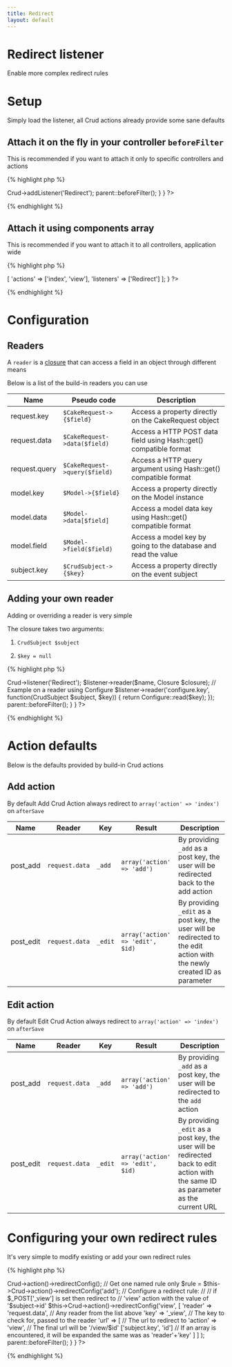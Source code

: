 ```yaml
---
title: Redirect
layout: default
---
```


# Redirect listener

Enable more complex redirect rules

# Setup

Simply load the listener, all Crud actions already provide some sane defaults

## Attach it on the fly in your controller `beforeFilter`

This is recommended if you want to attach it only to specific controllers and actions

{% highlight php %}
<?php
class SamplesController extends AppController {

  public function beforeFilter() {
    $this->Crud->addListener('Redirect');

    parent::beforeFilter();
  }
}
?>
{% endhighlight %}

## Attach it using components array

This is recommended if you want to attach it to all controllers, application wide

{% highlight php %}
<?php
class SamplesController extends AppController {

  public $components = [
    'Crud.Crud' => [
      'actions' => ['index', 'view'],
      'listeners' => ['Redirect']
    ];

}
?>
{% endhighlight %}

# Configuration

## Readers

A `reader` is a [closure](http://php.net/closure) that can access a field in an object through different means

Below is a list of the build-in readers you can use

<table class="table">
<thead>
  <tr>
    <th>Name</th>
    <th>Pseudo code</th>
    <th>Description</th>
  </tr>
</thead>
<tbody>
  <tr>
    <td>request.key</td>
    <td><code>$CakeRequest->{$field}</code></td>
    <td>Access a property directly on the CakeRequest object</td>
  </tr>
  <tr>
    <td>request.data</td>
    <td><code>$CakeRequest->data($field)</code></td>
    <td>Access a HTTP POST data field using Hash::get() compatible format</td>
  </tr>
  <tr>
    <td>request.query</td>
    <td><code>$CakeRequest->query($field)</code></td>
    <td>Access a HTTP query argument using Hash::get() compatible format</td>
  </tr>
  <tr>
    <td>model.key</td>
    <td><code>$Model->{$field}</code></td>
    <td>Access a property directly on the Model instance</td>
  </tr>
  <tr>
    <td>model.data</td>
    <td><code>$Model->data[$field]</code></td>
    <td>Access a model data key using Hash::get() compatible format</td>
  </tr>
  <tr>
    <td>model.field</td>
    <td><code>$Model->field($field)</code></td>
    <td>Access a model key by going to the database and read the value</td>
  </tr>
  <tr>
    <td>subject.key</td>
    <td><code>$CrudSubject->{$key}</code></td>
    <td>Access a property directly on the event subject</td>
  </tr>
</tbody>
</table>

## Adding your own reader

Adding or overriding a reader is very simple

The closure takes two arguments:

1) <code>CrudSubject $subject</code>

2) <code>$key = null</code>

{% highlight php %}
<?php
class SamplesController extends AppController {

  public function beforeFilter() {
    $listener = $this->Crud->listener('Redirect');
    $listener->reader($name, Closure $closure);

    // Example on a reader using Configure
    $listener->reader('configure.key', function(CrudSubject $subject, $key)) {
      return Configure::read($key);
    });

    parent::beforeFilter();
  }
}
?>
{% endhighlight %}

# Action defaults

Below is the defaults provided by build-in Crud actions

## Add action

By default Add Crud Action always redirect to `array('action' => 'index')` on `afterSave`

<table class="table">
<thead>
  <tr>
  	<th>Name</th>
    <th>Reader</th>
    <th>Key</th>
    <th>Result</th>
    <th>Description</th>
  </tr>
</thead>
<tbody>
  <tr>
  	<td>post_add</td>
    <td><code>request.data</code></td>
    <td><code>_add</code></td>
    <td><code>array('action' => 'add')</code></td>
    <td>By providing <code>_add</code> as a post key, the user will be redirected back to the add action</td>
  </tr>
  <tr>
  	<td>post_edit</td>
    <td><code>request.data</code></td>
    <td><code>_edit</code></td>
    <td><code>array('action' => 'edit', $id)</code></td>
    <td>By providing <code>_edit</code> as a post key, the user will be redirected to the edit action with the newly created ID as parameter</td>
  </tr>
</tbody>
</table>

## Edit action

By default Edit Crud Action always redirect to `array('action' => 'index')` on `afterSave`

<table class="table">
<thead>
  <tr>
    <th>Name</th>
    <th>Reader</th>
    <th>Key</th>
    <th>Result</th>
    <th>Description</th>
  </tr>
</thead>
<tbody>
  <tr>
    <td>post_add</td>
    <td><code>request.data</code></td>
    <td><code>_add</code></td>
    <td><code>array('action' => 'add')</code></td>
    <td>By providing <code>_add</code> as a post key, the user will be redirected to the <code>add</code> action</td>
  </tr>
  <tr>
  	<td>post_edit</td>
    <td><code>request.data</code></td>
    <td><code>_edit</code></td>
    <td><code>array('action' => 'edit', $id)</code></td>
    <td>By providing <code>_edit</code> as a post key, the user will be redirected back to edit action with the same ID as parameter as the current URL</td>
  </tr>
</tbody>
</table>

# Configuring your own redirect rules

It's very simple to modify existing or add your own redirect rules

{% highlight php %}
<?php
class SamplesController extends AppController {

  public function beforeFilter() {
    // Get all the redirect rules
    $rules = $this->Crud->action()->redirectConfig();

    // Get one named rule only
    $rule = $this->Crud->action()->redirectConfig('add');

    // Configure a redirect rule:
    //
    // if $_POST['_view'] is set then redirect to
    // 'view' action with the value of '$subject->id'
    $this->Crud->action()->redirectConfig('view',
      [
        'reader' => 'request.data',  // Any reader from the list above
        'key'    => '_view',         // The key to check for, passed to the reader
        'url'    => [                // The url to redirect to
          'action' => 'view',        // The final url will be '/view/$id'
          ['subject.key', 'id']      // If an array is encountered, it will be expanded the same was as 'reader'+'key'
        ]
      ]
    );

    parent::beforeFilter();
  }
}
?>
{% endhighlight %}
